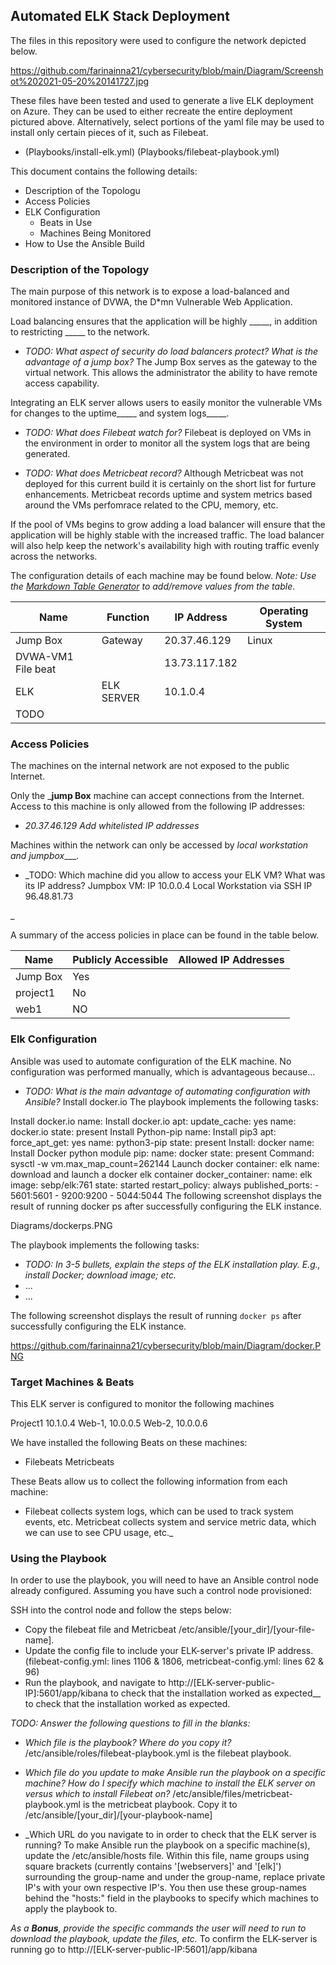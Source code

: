 ## Automated ELK Stack Deployment

The files in this repository were used to configure the network depicted below.

https://github.com/farinainna21/cybersecurity/blob/main/Diagram/Screenshot%202021-05-20%20141727.jpg

These files have been tested and used to generate a live ELK deployment on Azure. They can be used to either recreate the entire deployment pictured above. Alternatively, select portions of the yaml file may be used to install only certain pieces of it, such as Filebeat.

  - (Playbooks/install-elk.yml) (Playbooks/filebeat-playbook.yml)



This document contains the following details:
- Description of the Topologu
- Access Policies
- ELK Configuration
  - Beats in Use
  - Machines Being Monitored
- How to Use the Ansible Build


### Description of the Topology

The main purpose of this network is to expose a load-balanced and monitored instance of DVWA, the D*mn Vulnerable Web Application.

Load balancing ensures that the application will be highly _____, in addition to restricting _____ to the network.
- _TODO: What aspect of security do load balancers protect? What is the advantage of a jump box?_
The Jump Box serves as the gateway to the virtual network. This allows the administrator the ability to have remote access capability.


Integrating an ELK server allows users to easily monitor the vulnerable VMs for changes to the uptime_____ and system  logs_____.
- _TODO: What does Filebeat watch for?_     Filebeat is deployed on VMs in the environment in order to monitor all the system logs that are being generated.

- _TODO: What does Metricbeat record?_   Although Metricbeat was not deployed for this current build it is certainly on the short list for furture enhancements. Metricbeat records uptime and system metrics based around the VMs perfomrace related to the CPU, memory, etc.

If the pool of VMs begins to grow adding a load balancer will ensure that the application will be highly stable with the increased traffic. The load balancer will also help keep the network's availability high with routing traffic evenly across the networks.

 

The configuration details of each machine may be found below.
_Note: Use the [Markdown Table Generator](http://www.tablesgenerator.com/markdown_tables) to add/remove values from the table_.

| Name     | Function | IP Address | Operating System |
|----------|----------|------------|------------------|
| Jump Box | Gateway  | 20.37.46.129   | Linux            |
| DVWA-VM1   File beat ||13.73.117.182 |                  |
| ELK     | ELK SERVER |10.1.0.4   |                  |
| TODO     |          |            |                  |

### Access Policies

The machines on the internal network are not exposed to the public Internet. 

Only the ___jump Box__ machine can accept connections from the Internet. Access to this machine is only allowed from the following IP addresses:
- _20.37.46.129 Add whitelisted IP addresses_

Machines within the network can only be accessed by _local workstation and jumpbox____.
- _TODO: Which machine did you allow to access your ELK VM? What was its IP address?          Jumpbox VM: IP 10.0.0.4 Local Workstation via SSH IP 96.48.81.73

_

A summary of the access policies in place can be found in the table below.

| Name     | Publicly Accessible | Allowed IP Addresses |
|----------|---------------------|----------------------|
| Jump Box | Yes  |              | 20.37.46.129
| project1  |No   |              | 10.1.0.4
|   web1    |NO   |              | 10.0.0.5


### Elk Configuration

Ansible was used to automate configuration of the ELK machine. No configuration was performed manually, which is advantageous because...
- _TODO: What is the main advantage of automating configuration with Ansible?_ Install docker.io
The playbook implements the following tasks:

Install docker.io
name: Install docker.io apt: update_cache: yes name: docker.io state: present
Install Python-pip
name: Install pip3 apt: force_apt_get: yes name: python3-pip state: present
Install: docker
name: Install Docker python module pip: name: docker state: present
Command: sysctl -w vm.max_map_count=262144
Launch docker container: elk
name: download and launch a docker elk container docker_container: name: elk image: sebp/elk:761 state: started restart_policy: always published_ports: - 5601:5601 - 9200:9200 - 5044:5044
The following screenshot displays the result of running docker ps after successfully configuring the ELK instance.

Diagrams/dockerps.PNG



The playbook implements the following tasks:
- _TODO: In 3-5 bullets, explain the steps of the ELK installation play. E.g., install Docker; download image; etc._
- ...
- ...

The following screenshot displays the result of running `docker ps` after successfully configuring the ELK instance.

https://github.com/farinainna21/cybersecurity/blob/main/Diagram/docker.PNG

### Target Machines & Beats
This ELK server is configured to monitor the following machines

Project1 10.1.0.4
Web-1, 10.0.0.5
Web-2, 10.0.0.6


We have installed the following Beats on these machines:
- Filebeats
Metricbeats

These Beats allow us to collect the following information from each machine:
- Filebeat collects system logs, which can be used to track system events, etc.
Metricbeat collects system and service metric data, which we can use to see CPU usage, etc._

### Using the Playbook
In order to use the playbook, you will need to have an Ansible control node already configured. Assuming you have such a control node provisioned: 

SSH into the control node and follow the steps below:
- Copy the filebeat file and Metricbeat  /etc/ansible/[your_dir]/[your-file-name].
- Update the config file to include your ELK-server's private IP address. (filebeat-config.yml: lines 1106 & 1806, metricbeat-config.yml: lines 62 & 96)
- Run the playbook, and navigate to http://[ELK-server-public-IP]:5601/app/kibana to check that the installation worked as expected__ to check that the installation worked as expected.

_TODO: Answer the following questions to fill in the blanks:_
- _Which file is the playbook? Where do you copy it?_
/etc/ansible/roles/filebeat-playbook.yml is the filebeat playbook. 


- _Which file do you update to make Ansible run the playbook on a specific machine? How do I specify which machine to install the ELK server on versus which to install Filebeat on?_
/etc/ansible/files/metricbeat-playbook.yml is the metricbeat playbook. Copy it to /etc/ansible/[your_dir]/[your-playbook-name]
- _Which URL do you navigate to in order to check that the ELK server is running?
To make Ansible run the playbook on a specific machine(s), update the /etc/ansible/hosts file. Within this file, name groups using square brackets (currently contains '[webservers]' and '[elk]') surrounding the group-name and under the group-name, replace private IP's with your own respective IP's. You then use these group-names behind the "hosts:" field in the playbooks to specify which machines to apply the playbook to.

_As a **Bonus**, provide the specific commands the user will need to run to download the playbook, update the files, etc._
To confirm the ELK-server is running go to http://[ELK-server-public-IP:5601]/app/kibana

